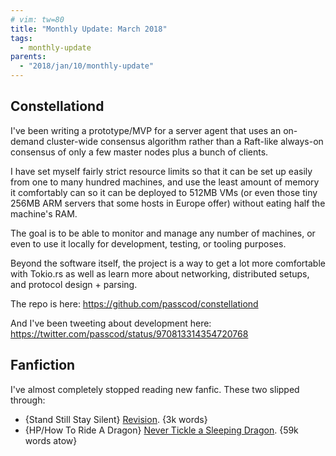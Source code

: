 ```yaml
---
# vim: tw=80
title: "Monthly Update: March 2018"
tags:
  - monthly-update
parents:
  - "2018/jan/10/monthly-update"
---
```


## Constellationd

I've been writing a prototype/MVP for a server agent that uses an on-demand
cluster-wide consensus algorithm rather than a Raft-like always-on consensus of
only a few master nodes plus a bunch of clients.

I have set myself fairly strict resource limits so that it can be set up easily
from one to many hundred machines, and use the least amount of memory it
comfortably can so it can be deployed to 512MB VMs (or even those tiny 256MB ARM
servers that some hosts in Europe offer) without eating half the machine's RAM.

The goal is to be able to monitor and manage any number of machines, or even to
use it locally for development, testing, or tooling purposes.

Beyond the software itself, the project is a way to get a lot more comfortable
with Tokio.rs as well as learn more about networking, distributed setups, and
protocol design + parsing.

The repo is here: https://github.com/passcod/constellationd

And I've been tweeting about development here: https://twitter.com/passcod/status/970813314354720768

## Fanfiction

I've almost completely stopped reading new fanfic. These two slipped through:

 - {Stand Still Stay Silent} [Revision](https://archiveofourown.org/works/10774641). {3k words}
 - {HP/How To Ride A Dragon} [Never Tickle a Sleeping Dragon](https://archiveofourown.org/works/11881062). {59k words atow}
